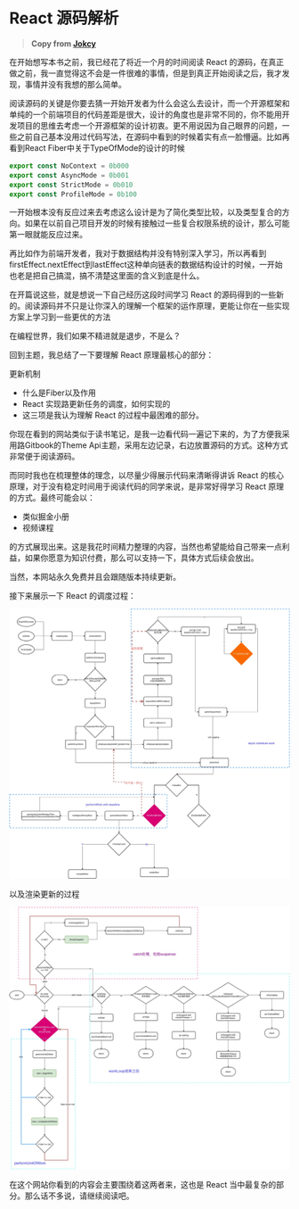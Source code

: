 # React 源码解析

> **Copy from [Jokcy](https://react.jokcy.me/)**

在开始想写本书之前，我已经花了将近一个月的时间阅读 React 的源码，在真正做之前，我一直觉得这不会是一件很难的事情，但是到真正开始阅读之后，我才发现，事情并没有我想的那么简单。

阅读源码的关键是你要去猜一开始开发者为什么会这么去设计，而一个开源框架和单纯的一个前端项目的代码差距是很大，设计的角度也是非常不同的，你不能用开发项目的思维去考虑一个开源框架的设计初衷。更不用说因为自己眼界的问题，一些之前自己基本没用过代码写法，在源码中看到的时候着实有点一脸懵逼。比如再看到React Fiber中关于TypeOfMode的设计的时候

```js
export const NoContext = 0b000
export const AsyncMode = 0b001
export const StrictMode = 0b010
export const ProfileMode = 0b100
```

一开始根本没有反应过来去考虑这么设计是为了简化类型比较，以及类型复合的方向。如果在以前自己项目开发的时候有接触过一些复合权限系统的设计，那么可能第一眼就能反应过来。

再比如作为前端开发者，我对于数据结构并没有特别深入学习，所以再看到firstEffect.nextEffect到lastEffect这种单向链表的数据结构设计的时候，一开始也老是把自己搞混，搞不清楚这里面的含义到底是什么。

在开篇说这些，就是想说一下自己经历这段时间学习 React 的源码得到的一些新的。阅读源码并不只是让你深入的理解一个框架的运作原理，更能让你在一些实现方案上学习到一些更优的方法

在编程世界，我们如果不精进就是退步，不是么？

回到主题，我总结了一下要理解 React 原理最核心的部分：

更新机制
* 什么是Fiber以及作用
* React 实现路更新任务的调度，如何实现的
* 这三项是我认为理解 React 的过程中最困难的部分。

你现在看到的网站类似于读书笔记，是我一边看代码一遍记下来的，为了方便我采用路Gitbook的Theme Api主题，采用左边记录，右边放置源码的方式。这种方式非常便于阅读源码。

而同时我也在梳理整体的理念，以尽量少得展示代码来清晰得讲诉 React 的核心原理，对于没有稳定时间用于阅读代码的同学来说，是非常好得学习 React 原理的方式。最终可能会以：

* 类似掘金小册
* 视频课程

的方式展现出来。这是我花时间精力整理的内容，当然也希望能给自己带来一点利益，如果你愿意为知识付费，那么可以支持一下，具体方式后续会放出。

当然，本网站永久免费并且会跟随版本持续更新。

接下来展示一下 React 的调度过程：

![FiberScheduler](https://github.com/pwcong/react-src-study/raw/master/other/scheduler-fiber-scheduler.png)

以及渲染更新的过程

![ReactScheduler](https://github.com/pwcong/react-src-study/raw/master/other/scheduler-render-root.png)

在这个网站你看到的内容会主要围绕着这两者来，这也是 React 当中最复杂的部分。那么话不多说，请继续阅读吧。